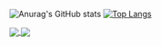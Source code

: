 ![Anurag's GitHub stats](https://github-readme-stats.vercel.app/api?username=MiguelLopesBR&show_icons=true&theme=cobalt)
[![Top Langs](https://github-readme-stats.vercel.app/api/top-langs/?username=MiguelLopesBR&layout=compact)](https://github.com/MiguelLopesBR/github-readme-stats)


<a href="https://github.com/MiguelLopesBR/github-readme-stats">
  <img align="center" src="https://github-readme-stats.vercel.app/api/pin/?username=MiguelLopesBR&repo=github-readme-stats" />
</a>
<a href="https://github.com/MiguelLopesBR/convoychat">
  <img align="center" src="https://github-readme-stats.vercel.app/api/pin/?username=MiguelLopesBR&repo=convoychat" />
</a>

